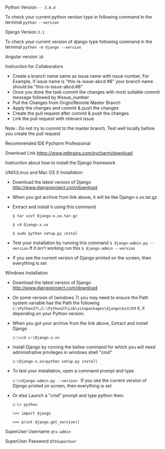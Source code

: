 Python Version ```-- 3.8.4```

To check your current python version type in following command in the terminal ```python --version```

Django Version ```3.1```

To check your current version of django type following command
in the terminal ```python -m django --version``` 

Angular version ```10```

Instruction for Collaborators 

*   Create a branch name same as issue name with issue number, For Example, if issue name is "this-is-issue-abcd #8" your branch name should be "this-is-issue-abcd.#8" 
*   Once you done the task commit the changes with most suitable commit message followed by #issue_number
*   Pull the Changes from Origin/Remote Master Branch 
*   Apply the changes and commit & push the changes 
*   Create the pull request after commit & push the changes
*   Link the pull request with relevant issue

Note : Do not try to commit to the master branch, Test well locally before you create the pull request

Recommended IDE Pycharm Professional 

Download Link https://www.jetbrains.com/pycharm/download

Instruction about how to install the Django framework

UNIX/Linux and Mac OS X Installation 

*   Download the latest version of Django http://www.djangoproject.com/download.
*   When you got archive from link above, it will be like Django-x.xx.tar.gz
*   Extract and install it using this command

      ```$ tar xzvf Django-x.xx.tar.gz```
      
      ```$ cd Django-x.xx```
      
      ```$ sudo python setup.py instal```
*   Test your installation by running this command
      ```$ django-admin.py --version``` If it isn't working run this ```$ django-admin --version```
*   If you see the current version of Django printed on the screen, then everything is set

Windows Installation 

*   Download the latest version of Django http://www.djangoproject.com/download.
*   On some version of (windows 7) you may need to ensure the Path system variable has the Path the following ``` C:\Python27\;C:\Python27\Lib\sitepackages\django\bin\```int it, it depending on your Python version.
*   When you got your archive from the link above, Extract and install Django

      ```c:\>cd c:\Django-x.xx ```
*   install Django by running the below command for which you will need administrative privileges in windows shell "cmd"

      ```c:\Django-x.xx>python setup.py install ```
      
*   To test your installation, open a command prompt and type

      ```c:\>django-admin.py --version ``` If you see the current version of Django printed on screen, then everything is set. 
      
*   Or else Launch a "cmd" prompt and type python then:

      ```c:\> python ```
      
      ```>>> import django ```
      
      ```>>> print django.get_version() ```
      
   
 SuperUser Username ```qts-admin```
 
 SuperUser Password ```QTSSuperUser```
 